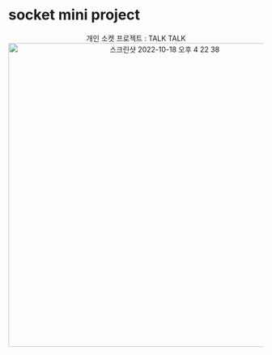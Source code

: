 # socket mini project

<div style="text-align: center;"> 개인 소켓 프로젝트 : TALK TALK </div>
<div style="text-align: center;"> <img width="601" alt="스크린샷 2022-10-18 오후 4 22 38" src="https://user-images.githubusercontent.com/110958626/196364776-3afedf43-f294-4ec3-b5b8-e5755e2f790c.png"></div>

